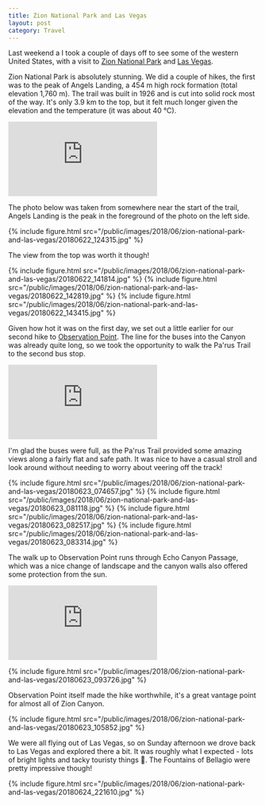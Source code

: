 ```yaml
---
title: Zion National Park and Las Vegas
layout: post
category: Travel
---
```


Last weekend a I took a couple of days off to see some of the western United
States, with a visit to [Zion National
Park](https://en.wikipedia.org/wiki/Zion_National_Park) and [Las
Vegas](https://en.wikipedia.org/wiki/Las_Vegas).

Zion National Park is absolutely stunning. We did a couple of hikes, the first
was to the peak of Angels Landing, a 454 m high rock formation (total elevation
1,760 m). The trail was built in 1926 and is cut into solid rock most of the
way. It's only 3.9 km to the top, but it felt much longer given the elevation
and the temperature (it was about 40 °C).

<div class='embed-container'>
  <iframe
    frameborder='0'
    allowtransparency='true'
    scrolling='no'
    src='https://www.strava.com/activities/1657750517/embed/9db6088168e13072810be6087f41781930c9bd25'>
  </iframe>
</div>

The photo below was taken from somewhere near the start of the trail, Angels
Landing is the peak in the foreground of the photo on the left side.

{% include figure.html src="/public/images/2018/06/zion-national-park-and-las-vegas/20180622_124315.jpg" %}

The view from the top was worth it though!

{% include figure.html src="/public/images/2018/06/zion-national-park-and-las-vegas/20180622_141814.jpg" %}
{% include figure.html src="/public/images/2018/06/zion-national-park-and-las-vegas/20180622_142819.jpg" %}
{% include figure.html src="/public/images/2018/06/zion-national-park-and-las-vegas/20180622_143415.jpg" %}

Given how hot it was on the first day, we set out a little earlier for our
second hike to [Observation
Point](https://utah.com/hiking/zion-national-park/observation-point-trail). The
line for the buses into the Canyon was already quite long, so we took the
opportunity to walk the Pa'rus Trail to the second bus stop.


<div class='embed-container'>
  <iframe
    frameborder='0'
    allowfullscreen
    src="https://www.google.com/maps/embed/v1/directions?key=AIzaSyD6cA8LWv7uQJ1xjY-0JRY5EUZmYQ4c5tM&mode=walking&maptype=satellite&waypoints=37.206516,-112.979377|37.212537,-112.976610&origin=37.2018188,-112.9867853&destination=37.2181360,-112.9740688">
  </iframe>
</div>

<p></p>

I'm glad the buses were full, as the Pa'rus Trail provided some amazing views
along a fairly flat and safe path. It was nice to have a casual stroll and look
around without needing to worry about veering off the track!

{% include figure.html src="/public/images/2018/06/zion-national-park-and-las-vegas/20180623_074657.jpg" %}
{% include figure.html src="/public/images/2018/06/zion-national-park-and-las-vegas/20180623_081118.jpg" %}
{% include figure.html src="/public/images/2018/06/zion-national-park-and-las-vegas/20180623_082517.jpg" %}
{% include figure.html src="/public/images/2018/06/zion-national-park-and-las-vegas/20180623_083314.jpg" %}

The walk up to Observation Point runs through Echo Canyon Passage, which was a
nice change of landscape and the canyon walls also offered some protection from
the sun.


<div class='embed-container'>
  <iframe
    frameborder='0'
    allowtransparency='true'
    scrolling='no'
    src='https://www.strava.com/activities/1657750209/embed/fecc7c4af20cb5f69ef4773f137cab65032c7ab9'>
  </iframe>
</div>


{% include figure.html src="/public/images/2018/06/zion-national-park-and-las-vegas/20180623_093726.jpg" %}

Observation Point itself made the hike worthwhile, it's a great vantage point
for almost all of Zion Canyon.

{% include figure.html src="/public/images/2018/06/zion-national-park-and-las-vegas/20180623_105852.jpg" %}

We were all flying out of Las Vegas, so on Sunday afternoon we drove back to
Las Vegas and explored there a bit. It was roughly what I expected - lots of
bright lights and tacky touristy things 🤣. The Fountains of Bellagio were
pretty impressive though!

{% include figure.html src="/public/images/2018/06/zion-national-park-and-las-vegas/20180624_221610.jpg" %}
